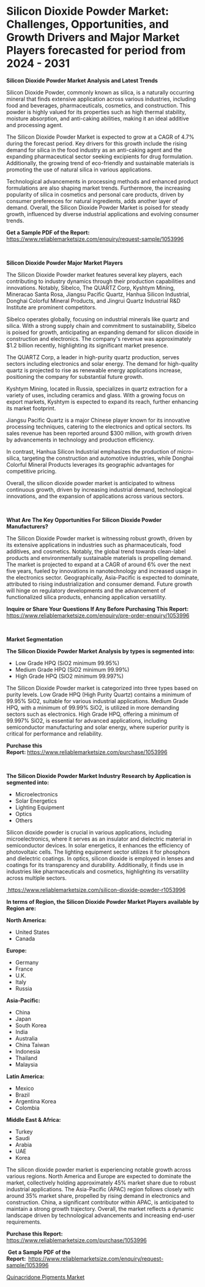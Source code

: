 <p><h1>Silicon Dioxide Powder Market: Challenges, Opportunities, and Growth Drivers and Major Market Players forecasted for period from 2024 - 2031</h1></p><p><strong>Silicon Dioxide Powder Market Analysis and Latest Trends</strong></p>
<p><p>Silicon Dioxide Powder, commonly known as silica, is a naturally occurring mineral that finds extensive application across various industries, including food and beverages, pharmaceuticals, cosmetics, and construction. This powder is highly valued for its properties such as high thermal stability, moisture absorption, and anti-caking abilities, making it an ideal additive and processing agent.</p><p>The Silicon Dioxide Powder Market is expected to grow at a CAGR of 4.7% during the forecast period. Key drivers for this growth include the rising demand for silica in the food industry as an anti-caking agent and the expanding pharmaceutical sector seeking excipients for drug formulation. Additionally, the growing trend of eco-friendly and sustainable materials is promoting the use of natural silica in various applications.</p><p>Technological advancements in processing methods and enhanced product formulations are also shaping market trends. Furthermore, the increasing popularity of silica in cosmetics and personal care products, driven by consumer preferences for natural ingredients, adds another layer of demand. Overall, the Silicon Dioxide Powder Market is poised for steady growth, influenced by diverse industrial applications and evolving consumer trends.</p></p>
<p><strong>Get a Sample PDF of the Report:&nbsp;</strong> <a href="https://www.reliablemarketsize.com/enquiry/request-sample/1053996?utm_campaign=1170&utm_medium=2&utm_source=Github&utm_content=ia&utm_term=08112024&utm_id=silicon-dioxide-powder">https://www.reliablemarketsize.com/enquiry/request-sample/1053996</a></p>
<p>&nbsp;</p>
<p><strong>Silicon Dioxide Powder Major Market Players</strong></p>
<p><p>The Silicon Dioxide Powder market features several key players, each contributing to industry dynamics through their production capabilities and innovations. Notably, Sibelco, The QUARTZ Corp, Kyshtym Mining, Mineracao Santa Rosa, Jiangsu Pacific Quartz, Hanhua Silicon Industrial, Donghai Colorful Mineral Products, and Jingrui Quartz Industrial R&D Institute are prominent competitors.</p><p>Sibelco operates globally, focusing on industrial minerals like quartz and silica. With a strong supply chain and commitment to sustainability, Sibelco is poised for growth, anticipating an expanding demand for silicon dioxide in construction and electronics. The company's revenue was approximately $1.2 billion recently, highlighting its significant market presence.</p><p>The QUARTZ Corp, a leader in high-purity quartz production, serves sectors including electronics and solar energy. The demand for high-quality quartz is projected to rise as renewable energy applications increase, positioning the company for substantial future growth.</p><p>Kyshtym Mining, located in Russia, specializes in quartz extraction for a variety of uses, including ceramics and glass. With a growing focus on export markets, Kyshtym is expected to expand its reach, further enhancing its market footprint.</p><p>Jiangsu Pacific Quartz is a major Chinese player known for its innovative processing techniques, catering to the electronics and optical sectors. Its sales revenue has been reported around $300 million, with growth driven by advancements in technology and production efficiency.</p><p>In contrast, Hanhua Silicon Industrial emphasizes the production of micro-silica, targeting the construction and automotive industries, while Donghai Colorful Mineral Products leverages its geographic advantages for competitive pricing.</p><p>Overall, the silicon dioxide powder market is anticipated to witness continuous growth, driven by increasing industrial demand, technological innovations, and the expansion of applications across various sectors.</p></p>
<p>&nbsp;</p>
<p><strong>What Are The Key Opportunities For Silicon Dioxide Powder Manufacturers?</strong></p>
<p><p>The Silicon Dioxide Powder market is witnessing robust growth, driven by its extensive applications in industries such as pharmaceuticals, food additives, and cosmetics. Notably, the global trend towards clean-label products and environmentally sustainable materials is propelling demand. The market is projected to expand at a CAGR of around 6% over the next five years, fueled by innovations in nanotechnology and increased usage in the electronics sector. Geographically, Asia-Pacific is expected to dominate, attributed to rising industrialization and consumer demand. Future growth will hinge on regulatory developments and the advancement of functionalized silica products, enhancing application versatility.</p></p>
<p><strong>Inquire or Share Your Questions If Any Before Purchasing This Report:</strong> <a href="https://www.reliablemarketsize.com/enquiry/pre-order-enquiry/1053996?utm_campaign=1170&utm_medium=2&utm_source=Github&utm_content=ia&utm_term=08112024&utm_id=silicon-dioxide-powder">https://www.reliablemarketsize.com/enquiry/pre-order-enquiry/1053996</a></p>
<p>&nbsp;</p>
<p><strong>Market Segmentation</strong></p>
<p><strong>The Silicon Dioxide Powder Market Analysis by types is segmented into:</strong></p>
<p><ul><li>Low Grade HPQ (SiO2 minimum 99.95%)</li><li>Medium Grade HPQ (SiO2 minimum 99.99%)</li><li>High Grade HPQ (SiO2 minimum 99.997%)</li></ul></p>
<p><p>The Silicon Dioxide Powder market is categorized into three types based on purity levels. Low Grade HPQ (High Purity Quartz) contains a minimum of 99.95% SiO2, suitable for various industrial applications. Medium Grade HPQ, with a minimum of 99.99% SiO2, is utilized in more demanding sectors such as electronics. High Grade HPQ, offering a minimum of 99.997% SiO2, is essential for advanced applications, including semiconductor manufacturing and solar energy, where superior purity is critical for performance and reliability.</p></p>
<p><strong>Purchase this Report:&nbsp;</strong><a href="https://www.reliablemarketsize.com/purchase/1053996?utm_campaign=1170&utm_medium=2&utm_source=Github&utm_content=ia&utm_term=08112024&utm_id=silicon-dioxide-powder">https://www.reliablemarketsize.com/purchase/1053996</a></p>
<p>&nbsp;</p>
<p><strong>The Silicon Dioxide Powder Market Industry Research by Application is segmented into:</strong></p>
<p><ul><li>Microelectronics</li><li>Solar Energetics</li><li>Lighting Equipment</li><li>Optics</li><li>Others</li></ul></p>
<p><p>Silicon dioxide powder is crucial in various applications, including microelectronics, where it serves as an insulator and dielectric material in semiconductor devices. In solar energetics, it enhances the efficiency of photovoltaic cells. The lighting equipment sector utilizes it for phosphors and dielectric coatings. In optics, silicon dioxide is employed in lenses and coatings for its transparency and durability. Additionally, it finds use in industries like pharmaceuticals and cosmetics, highlighting its versatility across multiple sectors.</p></p>
<p><a href="https://www.reliablemarketsize.com/silicon-dioxide-powder-r1053996?utm_campaign=1170&utm_medium=2&utm_source=Github&utm_content=ia&utm_term=08112024&utm_id=silicon-dioxide-powder">&nbsp;https://www.reliablemarketsize.com/silicon-dioxide-powder-r1053996</a></p>
<p><strong>In terms of Region, the Silicon Dioxide Powder Market Players available by Region are:</strong></p>
<p>
    <p> <strong> North America: </strong>
        <ul>
            <li>United States</li>
            <li>Canada</li>
        </ul>
        </p> 
    <p> <strong> Europe: </strong>
        <ul>
            <li>Germany</li>
            <li>France</li>
            <li>U.K.</li>
            <li>Italy</li>
            <li>Russia</li>
        </ul>
        </p> 
    <p> <strong> Asia-Pacific: </strong>
        <ul>
            <li>China</li>
            <li>Japan</li>
            <li>South Korea</li>
            <li>India</li>
            <li>Australia</li>
            <li>China Taiwan</li>
            <li>Indonesia</li>
            <li>Thailand</li>
            <li>Malaysia</li>
        </ul>
        </p> 
    <p> <strong> Latin America: </strong>
        <ul>
            <li>Mexico</li>
            <li>Brazil</li>
            <li>Argentina Korea</li>
            <li>Colombia</li>
        </ul>
        </p> 
    <p> <strong> Middle East & Africa: </strong>
        <ul>
            <li>Turkey</li>
            <li>Saudi</li>
            <li>Arabia</li>
            <li>UAE</li>
            <li>Korea</li>
        </ul>
    </p>
    </p>
<p><p>The silicon dioxide powder market is experiencing notable growth across various regions. North America and Europe are expected to dominate the market, collectively holding approximately 45% market share due to robust industrial applications. The Asia-Pacific (APAC) region follows closely with around 35% market share, propelled by rising demand in electronics and construction. China, a significant contributor within APAC, is anticipated to maintain a strong growth trajectory. Overall, the market reflects a dynamic landscape driven by technological advancements and increasing end-user requirements.</p></p>
<p><strong>Purchase this Report: </strong><a href="https://www.reliablemarketsize.com/purchase/1053996?utm_campaign=1170&utm_medium=2&utm_source=Github&utm_content=ia&utm_term=08112024&utm_id=silicon-dioxide-powder">https://www.reliablemarketsize.com/purchase/1053996</a></p>
<p>&nbsp;<strong>Get a Sample PDF of the Report:&nbsp;&nbsp;</strong><a href="https://www.reliablemarketsize.com/enquiry/request-sample/1053996?utm_campaign=1170&utm_medium=2&utm_source=Github&utm_content=ia&utm_term=08112024&utm_id=silicon-dioxide-powder">https://www.reliablemarketsize.com/enquiry/request-sample/1053996</a></p>
<p><strong></strong></p>
<p><p><a href="https://github.com/sofayahoo2023/Market-Research-Report-List-6/blob/main/quinacridone-pigments-market.md?utm_campaign=1170&utm_medium=2&utm_source=Github&utm_content=ia&utm_term=08112024&utm_id=silicon-dioxide-powder">Quinacridone Pigments Market</a></p></p>